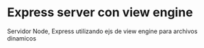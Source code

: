 # Express server con view engine

Servidor Node, Express utilizando ejs de view engine para archivos dinamicos
